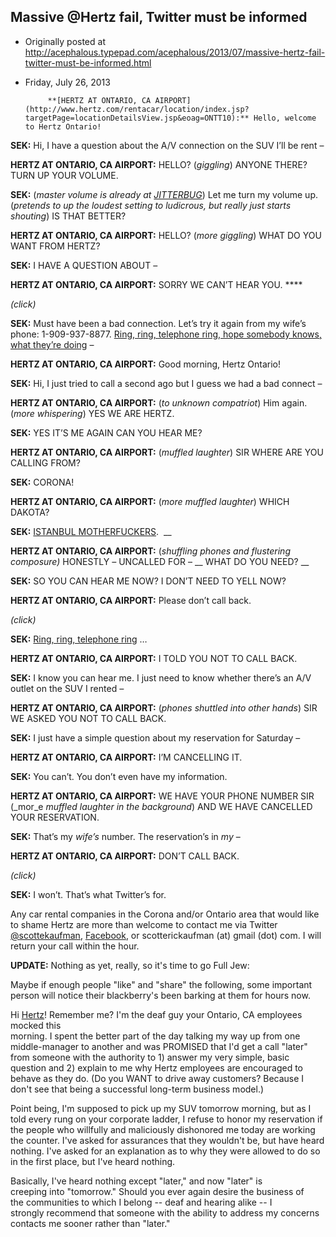 ## Massive @Hertz fail, Twitter must be informed

 * Originally posted at http://acephalous.typepad.com/acephalous/2013/07/massive-hertz-fail-twitter-must-be-informed.html
 * Friday, July 26, 2013



			**[HERTZ AT ONTARIO, CA AIRPORT](http://www.hertz.com/rentacar/location/index.jsp?targetPage=locationDetailsView.jsp&eoag=ONTT10):** Hello, welcome to Hertz Ontario!

**SEK:** Hi, I have a question about the A/V connection on the SUV I’ll be rent –

**HERTZ AT ONTARIO, CA AIRPORT:** HELLO? (_giggling_) ANYONE THERE? TURN UP YOUR VOLUME.

**SEK:** (_master volume is already at [JITTERBUG](http://www.greatcall.com/)_) Let me turn my volume up. (_pretends to up the loudest setting to ludicrous, but really just starts shouting_) IS THAT BETTER?

**HERTZ AT ONTARIO, CA AIRPORT:** HELLO? (_more giggling_) WHAT DO YOU WANT FROM HERTZ?

**SEK:** I HAVE A QUESTION ABOUT –

**HERTZ AT ONTARIO, CA AIRPORT:** SORRY WE CAN’T HEAR YOU. ****

_(click)_

**SEK:** Must have been a bad connection. Let’s try it again from my wife’s phone: 1-909-937-8877. [Ring, ring, telephone ring, hope somebody knows, what they’re doing](http://youtu.be/xEWH2Sc39FI) –

**HERTZ AT ONTARIO, CA AIRPORT:** Good morning, Hertz Ontario!

**SEK:** Hi, I just tried to call a second ago but I guess we had a bad connect –

**HERTZ AT ONTARIO, CA AIRPORT:** (_to unknown compatriot_) Him again. (_more whispering_) YES WE ARE HERTZ.

**SEK:** YES IT’S ME AGAIN CAN YOU HEAR ME?

**HERTZ AT ONTARIO, CA AIRPORT:** (_muffled laughter_) SIR WHERE ARE YOU CALLING FROM?

**SEK:** CORONA!

**HERTZ AT ONTARIO, CA AIRPORT:** (_more muffled laughter_) WHICH DAKOTA?

**SEK:** [ISTANBUL MOTHERFUCKERS](http://youtu.be/5Nb2r3jua3E).  __ 

**HERTZ AT ONTARIO, CA AIRPORT:** (_shuffling phones and flustering composure)_ HONESTLY _–_ UNCALLED FOR – __ WHAT DO YOU NEED?  __ 

**SEK:** SO YOU CAN HEAR ME NOW? I DON’T NEED TO YELL NOW?

**HERTZ AT ONTARIO, CA AIRPORT:** Please don’t call back.

_(click)_

**SEK:** [Ring, ring, telephone ring](http://youtu.be/xEWH2Sc39FI) …

**HERTZ AT ONTARIO, CA AIRPORT:** I TOLD YOU NOT TO CALL BACK.

**SEK:** I know you can hear me. I just need to know whether there’s an A/V outlet on the SUV I rented _–_

**HERTZ AT ONTARIO, CA AIRPORT:** (_phones shuttled into other hands_) SIR WE ASKED YOU NOT TO CALL BACK.

**SEK:** I just have a simple question about my reservation for Saturday –

**HERTZ AT ONTARIO, CA AIRPORT:** I’M CANCELLING IT.

**SEK:** You can’t. You don’t even have my information.

**HERTZ AT ONTARIO, CA AIRPORT:** WE HAVE YOUR PHONE NUMBER SIR (_mor_e _muffled laughter in the background_) AND WE HAVE CANCELLED YOUR RESERVATION.

**SEK:** That’s my _wife’s_ number. The reservation’s in _my_ –

**HERTZ AT ONTARIO, CA AIRPORT:** DON’T CALL BACK.

_(click)_

**SEK:** I won’t. That’s what Twitter’s for.

Any car rental companies in the Corona and/or Ontario area that would
 like to shame Hertz are more than welcome to contact me via Twitter [@scottekaufman](https://twitter.com/@scottekaufman), [Facebook](https://www.facebook.com/scotterickaufman), or scotterickaufman (at) gmail (dot) com. I will return your call within the hour.

**UPDATE:**  Nothing as yet, really, so it's time to go Full Jew:

Maybe if enough people "like" and "share" the following, some 
important person will notice their blackberry's been barking at them for
 hours  now.

Hi [Hertz](https://www.facebook.com/hertz?directed\_target\_id=0)!
  Remember me? I'm the deaf guy your Ontario, CA employees mocked this  
morning. I spent the better part of the day talking my way up from one  
middle-manager to another and was PROMISED that I'd get a call "later"  
from someone with the authority to 1) answer my very simple, basic  
question and 2) explain to me why Hertz employees are encouraged to  
behave as they do. (Do you WANT to drive away customers? Because I don't
  see that being a successful long-term business model.)

Point  being, I'm supposed to pick up my SUV tomorrow morning, but as
 I told  every rung on your corporate ladder, I refuse to honor my 
reservation if  the people who willfully and maliciously dishonored me 
today are  working the counter. I've asked for assurances that they 
wouldn't be,  but have heard nothing. I've asked for an explanation as 
to why they  were allowed to do so in the first place, but I've heard 
nothing.

Basically, I've heard nothing except "later," and now "later" is  
creeping into "tomorrow." Should you ever again desire the business of  
the communities to which I belong -- deaf and hearing alike -- I  
strongly recommend that someone with the ability to address my concerns 
 contacts me sooner rather than "later."

		
